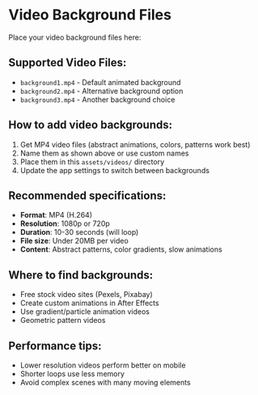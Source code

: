 # Video Background Files

Place your video background files here:

## Supported Video Files:
- `background1.mp4` - Default animated background
- `background2.mp4` - Alternative background option
- `background3.mp4` - Another background choice

## How to add video backgrounds:
1. Get MP4 video files (abstract animations, colors, patterns work best)
2. Name them as shown above or use custom names
3. Place them in this `assets/videos/` directory
4. Update the app settings to switch between backgrounds

## Recommended specifications:
- **Format**: MP4 (H.264)
- **Resolution**: 1080p or 720p
- **Duration**: 10-30 seconds (will loop)
- **File size**: Under 20MB per video
- **Content**: Abstract patterns, color gradients, slow animations

## Where to find backgrounds:
- Free stock video sites (Pexels, Pixabay)
- Create custom animations in After Effects
- Use gradient/particle animation videos
- Geometric pattern videos

## Performance tips:
- Lower resolution videos perform better on mobile
- Shorter loops use less memory
- Avoid complex scenes with many moving elements